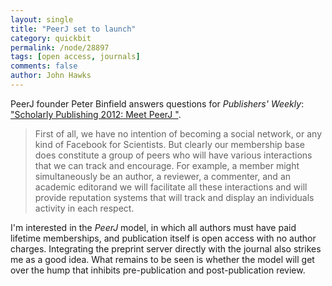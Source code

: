 ```yaml
---
layout: single 
title: "PeerJ set to launch" 
category: quickbit
permalink: /node/28897
tags: [open access, journals] 
comments: false 
author: John Hawks 
---
```


PeerJ founder Peter Binfield answers questions for <em>Publishers' Weekly</em>: <a href="http://www.publishersweekly.com/pw/by-topic/digital/content-and-e-books/article/52512-scholarly-publishing-2012-meet-peerj.html">"Scholarly Publishing 2012: Meet PeerJ "</a>.

<blockquote>First of all, we have no intention of becoming a social network, or any kind of Facebook for Scientists. But clearly our membership base does constitute a group of peers who will have various interactions that we can track and encourage. For example, a member might simultaneously be an author, a reviewer, a commenter, and an academic editorand we will facilitate all these interactions and will provide reputation systems that will track and display an individuals activity in each respect.</blockquote>

I'm interested in the <em>PeerJ</em> model, in which all authors must have paid lifetime memberships, and publication itself is open access with no author charges. Integrating the preprint server directly with the journal also strikes me as a good idea. What remains to be seen is whether the model will get over the hump that inhibits pre-publication and post-publication review. 

